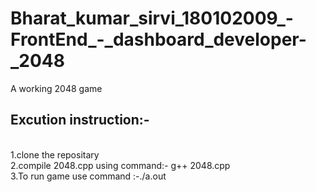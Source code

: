 # Bharat_kumar_sirvi_180102009_-FrontEnd_-_dashboard_developer-_2048
A working 2048 game
</br>
## Excution instruction:-
</br>
1.clone the repositary 
</br>
2.compile 2048.cpp using command:- g++ 2048.cpp
</br>
3.To run game use command :-./a.out


